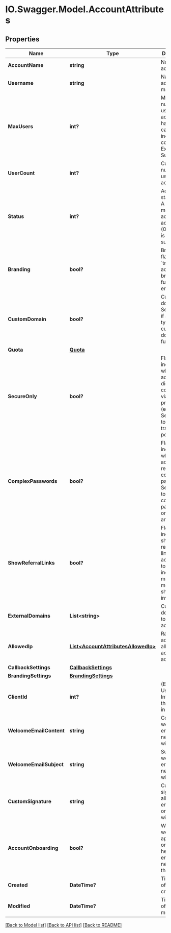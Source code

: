 # IO.Swagger.Model.AccountAttributes
## Properties

Name | Type | Description | Notes
------------ | ------------- | ------------- | -------------
**AccountName** | **string** | Name of the account | [optional] 
**Username** | **string** | Name of account&#x27;s master user | [optional] 
**MaxUsers** | **int?** | Maximum number of users the account can have. This can be increased by contacting ExaVault Support. | [optional] 
**UserCount** | **int?** | Current number of users on the account. | [optional] 
**Status** | **int?** | Account status flag. A one (1) means the account is active; zero (0) means it is suspended. | [optional] 
**Branding** | **bool?** | Branding flag. Set to &#x60;true&#x60; if the account has branding functionality enabled. | [optional] 
**CustomDomain** | **bool?** | Custom domain flag. Set to &#x60;true&#x60; if account type allows custom domain functionality. | [optional] 
**Quota** | [**Quota**](Quota.md) |  | [optional] 
**SecureOnly** | **bool?** | Flag to indicate whether the account disables connections via insecure protocols (e.g. FTP). Set to &#x60;true&#x60; to disable all traffic over port 21. | [optional] 
**ComplexPasswords** | **bool?** | Flag to indicate whether the account requires complex passwords. Set to &#x60;true&#x60; to require complex passwords on all users and shares. | [optional] 
**ShowReferralLinks** | **bool?** | Flag to indicate showing of referrals links in the account. Set to &#x60;true&#x60; to include marketing messages in share invitations. | [optional] 
**ExternalDomains** | **List&lt;string&gt;** | Custom domain used to brand this account. | [optional] 
**AllowedIp** | [**List&lt;AccountAttributesAllowedIp&gt;**](AccountAttributesAllowedIp.md) | Range of IP addresses allowed to access this account. | [optional] 
**CallbackSettings** | [**CallbackSettings**](CallbackSettings.md) |  | [optional] 
**BrandingSettings** | [**BrandingSettings**](BrandingSettings.md) |  | [optional] 
**ClientId** | **int?** | (ExaVault Use Only) Internal ID of the account in CMS. | [optional] 
**WelcomeEmailContent** | **string** | Content of welcome email each new user will receive. | [optional] 
**WelcomeEmailSubject** | **string** | Subject of welcome email each new user will receive. | [optional] 
**CustomSignature** | **string** | Custom signature for all account emails users or recipients will receive. | [optional] 
**AccountOnboarding** | **bool?** | Whether the web application onboarding help is enabled for new users in the account. | [optional] 
**Created** | **DateTime?** | Timestamp of account creation. | [optional] 
**Modified** | **DateTime?** | Timestamp of account modification. | [optional] 

[[Back to Model list]](../README.md#documentation-for-models) [[Back to API list]](../README.md#documentation-for-api-endpoints) [[Back to README]](../README.md)

